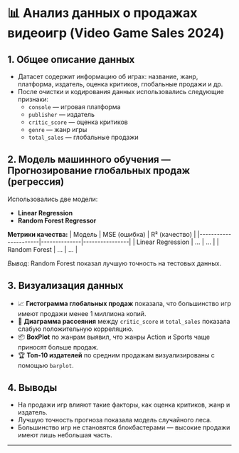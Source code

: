 # 📊 Анализ данных о продажах видеоигр (Video Game Sales 2024)

## 1. Общее описание данных

- Датасет содержит информацию об играх: название, жанр, платформа, издатель, оценка критиков, глобальные продажи и др.
- После очистки и кодирования данных использовались следующие признаки:
  - `console` — игровая платформа
  - `publisher` — издатель
  - `critic_score` — оценка критиков
  - `genre` — жанр игры
  - `total_sales` — глобальные продажи

## 2. Модель машинного обучения — Прогнозирование глобальных продаж (регрессия)

Использовались две модели:
- **Linear Regression**
- **Random Forest Regressor**

**Метрики качества:**
| Модель               | MSE (ошибка) | R² (качество) |
|----------------------|--------------|----------------|
| Linear Regression    | …            | …              |
| Random Forest        | …            | …              |

_Вывод_: Random Forest показал лучшую точность на тестовых данных.

## 3. Визуализация данных

- 📈 **Гистограмма глобальных продаж** показала, что большинство игр имеют продажи менее 1 миллиона копий.
- 🎯 **Диаграмма рассеяния** между `critic_score` и `total_sales` показала слабую положительную корреляцию.
- 📦 **BoxPlot** по жанрам выявил, что жанры Action и Sports чаще приносят больше продаж.
- 🏆 **Топ-10 издателей** по средним продажам визуализированы с помощью `barplot`.

## 4. Выводы

- На продажи игр влияют такие факторы, как оценка критиков, жанр и издатель.
- Лучшую точность прогноза показала модель случайного леса.
- Большинство игр не становятся блокбастерами — высокие продажи имеют лишь небольшая часть.

---

